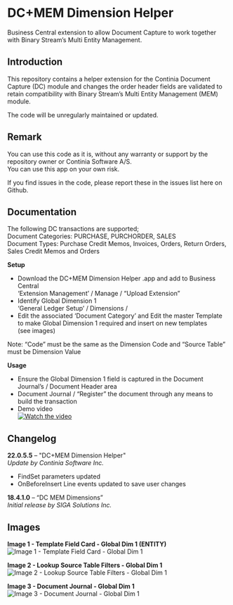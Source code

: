 # DC+MEM Dimension Helper
Business Central extension to allow Document Capture to work together with Binary Stream’s Multi Entity Management.
## Introduction ##
This repository contains a helper extension for the Continia Document Capture (DC) module and changes the order header fields are validated to retain compatibility with Binary Stream’s Multi Entity Management (MEM) module. 

The code will be unregularly maintained or updated.
## Remark ##
You can use this code as it is, without any warranty or support by the repository owner or Continia Software A/S.<br>
You can use this app on your own risk.

If you find issues in the code, please report these in the issues list here on Github.
## Documentation ##
The following DC transactions are supported;<br>
Document Categories: PURCHASE, PURCHORDER, SALES<br>
Document Types: Purchase Credit Memos, Invoices, Orders, Return Orders, Sales Credit Memos and Orders

**Setup**
- Download the DC+MEM Dimension Helper .app and add to Business Central<br>
‘Extension Management’ / Manage / “Upload Extension”
- Identify Global Dimension 1<br>
‘General Ledger Setup’ / Dimensions / 
- Edit the associated ‘Document Category’ and Edit the master Template to make Global Dimension 1 required and insert on new templates<br>
(see images)

Note: “Code” must be the same as the Dimension Code and “Source Table” must be Dimension Value

**Usage**
- Ensure the Global Dimension 1 field is captured in the Document Journal’s / Document Header area
- Document Journal / “Register” the document through any means to build the transaction
- Demo video<br>
[![Watch the video](https://img.youtube.com/vi/-pGKCP77tw8/hqdefault.jpg)](https://www.youtube.com/embed/-pGKCP77tw8)

## Changelog ##
**22.0.5.5** – "DC+MEM Dimension Helper"<br>
_Update by Continia Software Inc._ 
- FindSet parameters updated
- OnBeforeInsert Line events updated to save user changes

**18.4.1.0** – “DC MEM Dimensions”<br>
_Initial release by SIGA Solutions Inc._ 

## Images ##
**Image 1 - Template Field Card - Global Dim 1 (ENTITY)**
![Image 1 - Template Field Card - Global Dim 1](https://github.com/document-capture/CDC-MEM/assets/141848259/88e6150a-3c00-4595-9585-22bbc1572209)

**Image 2 - Lookup Source Table Filters - Global Dim 1**
![Image 2 - Lookup Source Table Filters - Global Dim 1](https://github.com/document-capture/CDC-MEM/assets/141848259/751b2d69-96d5-4e30-83a0-1b2b67329b86)

**Image 3 - Document Journal - Global Dim 1**
![Image 3 - Document Journal - Global Dim 1](https://github.com/document-capture/CDC-MEM/assets/141848259/18d330dd-d2e8-49d9-81b3-6eb73cde7f6f)
